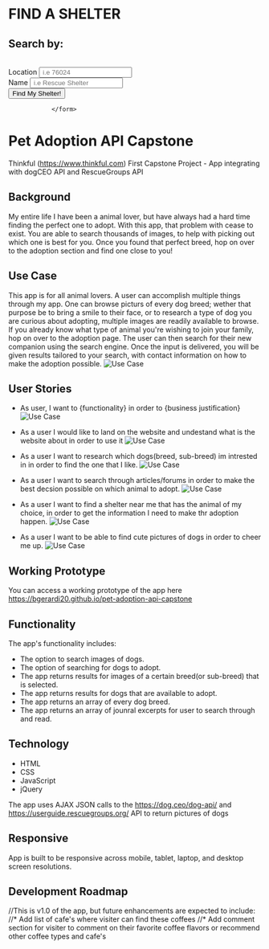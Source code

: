 <form class="search_form_other">
    <!-- <h1 class="search_article"> -->
    <h1 class="search_article_other">FIND A SHELTER</h1>
    <!-- <h2 class="find_article"> -->
    <h2 class="find_article_other">Search by:</h2><br>
    <!-- <label class="search_filters_article"> -->
    <!-- class="location_article" -->
    <label class="search_filters_article">Location</label>
    <input type="text" name="location" placeholder=" i.e 76024" class="location_article"><br>
    <!-- <label class="search_filters_article"> -->
    <!-- class="location_article" -->
    <label class="search_filters_article">Name</label>
    <input type="text" name="name" placeholder=" i.e Rescue Shelter" class="location_article"><br>
    <!-- id="submit" -->
    <input type="submit" value="Find My Shelter!" id="submit">

                </form>





# Pet Adoption API Capstone
Thinkful (https://www.thinkful.com) First Capstone Project - App integrating with dogCEO API and RescueGroups API


## Background
My entire life I have been a animal lover, but have always had a hard time finding the perfect one to adopt. With this app, that problem with cease to exist. You are able to search thousands of images, to help with picking out which one is best for you. Once you found that perfect breed, hop on over to the adoption section and find one close to you!

## Use Case
This app is for all animal lovers. A user can accomplish multiple things through my app. One can browse picturs of every dog breed; wether that purpose be to bring a smile to their face, or to research a type of dog you are curious about adopting, multiple images are readily available to browse. If you already know what type of animal you're wishing to join your family, hop on over to the adoption page. The user can then search for their new companion using the search engine. Once the input is delivered, you will be given results tailored to your search, with contact information on how to make the adoption possible.
![Use Case](https://github.com/bgerardi20/pet-adoption-api-capstone/blob/master/github-images/IMG_1631.jpg)


## User Stories
* As user, I want to {functionality} in order to {business justification}
![Use Case](https://github.com/bgerardi20/pet-adoption-api-capstone/blob/master/github-images/IMG_1631.jpg)

* As a user I would like to land on the website and undestand what is the website about in order to use it
![Use Case](https://github.com/bgerardi20/pet-adoption-api-capstone/blob/master/github-images/IMG_1648.jpg)

* As a user I want to research which dogs(breed, sub-breed) im intrested in in order to find the one that I like.
![Use Case](https://github.com/bgerardi20/pet-adoption-api-capstone/blob/master/github-images/IMG_1655.jpg)

* As a user I want to search through articles/forums in order to make the best decsion possible on which animal to adopt.
![Use Case](https://github.com/bgerardi20/pet-adoption-api-capstone/blob/master/github-images/IMG_1651.jpg)

* As a user I want to find a shelter near me that has the animal of my choice, in order to get the information I need to make thr adoption happen.
![Use Case](https://github.com/bgerardi20/pet-adoption-api-capstone/blob/master/github-images/IMG_1654.jpg)

* As a user I want to be able to find cute pictures of dogs in order to cheer me up.
![Use Case](https://github.com/bgerardi20/pet-adoption-api-capstone/blob/master/github-images/IMG_1655.jpg)


## Working Prototype

You can access a working prototype of the app here https://bgerardi20.github.io/pet-adoption-api-capstone


## Functionality
The app's functionality includes:
* The option to search images of dogs.
* The option of searching for dogs to adopt.
* The app returns results for images of a certain breed(or sub-breed) that is selected.
* The app returns results for dogs that are available to adopt.
* The app returns an array of every dog breed.
* The app returns an array of jounral excerpts for user to search through and read.

## Technology
* HTML
* CSS
* JavaScript
* jQuery

The app uses AJAX JSON calls to the https://dog.ceo/dog-api/ and https://userguide.rescuegroups.org/ API to return pictures of dogs

## Responsive
App is built to be responsive across mobile, tablet, laptop, and desktop screen resolutions.

## Development Roadmap
//This is v1.0 of the app, but future enhancements are expected to include:
//* Add list of cafe's where visiter can find these coffees
//* Add comment section for visiter to comment on their favorite coffee flavors or recommend other coffee types and cafe's
